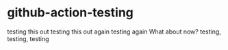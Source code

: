 # github-action-testing

testing this out
testing this out again
testing again
What about now?
testing, testing, testing
